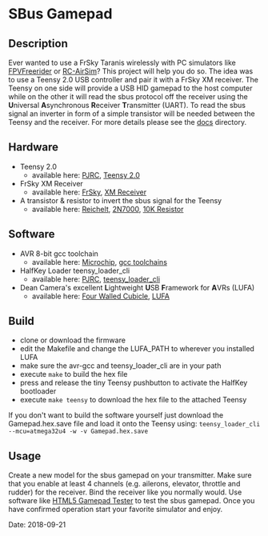 # SBus Gamepad

## Description
Ever wanted to use a FrSky Taranis wirelessly with PC simulators like [FPVFreerider](https://fpv-freerider.itch.io/) or [RC-AirSim](http://www.fabricated-reality.com/)? This project will help you do so. The idea was to use a Teensy 2.0 USB controller and pair it with a FrSky XM receiver. The Teensy on one side will provide a USB HID gamepad to the host computer while on the other it will read the sbus protocol off the receiver using the **U**niversal **A**synchronous **R**eceiver **T**ransmitter (UART). To read the sbus signal an inverter in form of a simple transistor will be needed between the Teensy and the receiver. For more details please see the [docs](docs) directory.

## Hardware
* Teensy 2.0
	* available here: [PJRC](https://www.pjrc.com/), [Teensy 2.0](https://www.pjrc.com/store/teensy.html)
* FrSky XM Receiver
	* available here: [FrSky](https://www.frsky-rc.com/), [XM Receiver](https://www.frsky-rc.com/product/xm-1g-sbus-non-telemetry/)
* A transistor & resistor to invert the sbus signal for the Teensy
	* available here: [Reichelt](https://www.reichelt.de/), [2N7000](https://www.reichelt.de/mosfet-n-ch-60v-0-115a-0-4w-to-92-2n-7000-p41141.html), [10K Resistor](https://www.reichelt.de/widerstand-metallschicht-10-0-kohm-0207-0-6-w-1-metall-10-0k-p11449.html)	
## Software
* AVR 8-bit gcc toolchain
	* available here: [Microchip](http://www.microchip.com/), [gcc toolchains](https://www.microchip.com/mplab/avr-support/avr-and-arm-toolchains-c-compilers)
* HalfKey Loader teensy_loader_cli
	* available here: [PJRC](https://www.pjrc.com/), [teensy_loader_cli](https://www.pjrc.com/teensy/loader_cli.html)
* Dean Camera's excellent **L**ightweight **U**SB **F**ramework for **A**VRs (LUFA)
	* available here: [Four Walled Cubicle](http://www.fourwalledcubicle.com/), [LUFA](http://www.fourwalledcubicle.com/LUFA.php)

## Build
* clone or download the firmware
* edit the Makefile and change the LUFA_PATH to wherever you installed LUFA
* make sure the avr-gcc and teensy_loader_cli are in your path
* execute `make` to build the hex file
* press and release the tiny Teensy pushbutton to activate the HalfKey bootloader
* execute `make teensy` to download the hex file to the attached Teensy
 
If you don't want to build the software yourself just download the Gamepad.hex.save file and load it onto the Teensy using: `teensy_loader_cli --mcu=atmega32u4 -w -v Gamepad.hex.save`

## Usage
Create a new model for the sbus gamepad on your transmitter. Make sure that you enable at least 4 channels (e.g. ailerons, elevator, throttle and rudder) for the receiver. Bind the receiver like you normally would. Use software like [HTML5 Gamepad Tester](http://html5gamepad.com/) to test the sbus gamepad. Once you have confirmed operation start your favorite simulator and enjoy.

Date: 2018-09-21
